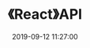 ---
title: 《React》API
date: 2019-09-12 11:27:00
tags: 
  - React
categories:
  - 读书笔记
  - React
visible: hide
---